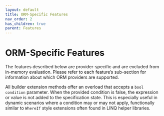```yaml
---
layout: default
title: ORM-Specific Features
nav_order: 2
has_children: true
parent: Features
---
```


# ORM-Specific Features

The features described below are provider-specific and are excluded from in-memory evaluation. Please refer to each feature’s sub-section for information about which ORM providers are supported.

All builder extension methods offer an overload that accepts a `bool condition` parameter. When the provided condition is false, the expression or value is not added to the specification state. This is especially useful in dynamic scenarios where a condition may or may not apply, functionally similar to `WhereIf` style extensions often found in LINQ helper libraries.